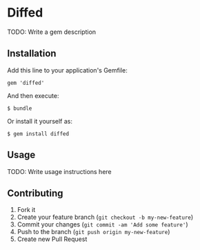 # Diffed

TODO: Write a gem description

## Installation

Add this line to your application's Gemfile:

    gem 'diffed'

And then execute:

    $ bundle

Or install it yourself as:

    $ gem install diffed

## Usage

TODO: Write usage instructions here

## Contributing

1. Fork it
2. Create your feature branch (`git checkout -b my-new-feature`)
3. Commit your changes (`git commit -am 'Add some feature'`)
4. Push to the branch (`git push origin my-new-feature`)
5. Create new Pull Request
